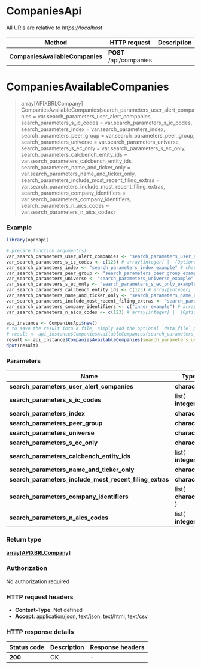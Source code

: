# CompaniesApi

All URIs are relative to *https://localhost*

Method | HTTP request | Description
------------- | ------------- | -------------
[**CompaniesAvailableCompanies**](CompaniesApi.md#CompaniesAvailableCompanies) | **POST** /api/companies | 


# **CompaniesAvailableCompanies**
> array[APIXBRLCompany] CompaniesAvailableCompanies(search_parameters_user_alert_companies = var.search_parameters_user_alert_companies, search_parameters_s_ic_codes = var.search_parameters_s_ic_codes, search_parameters_index = var.search_parameters_index, search_parameters_peer_group = var.search_parameters_peer_group, search_parameters_universe = var.search_parameters_universe, search_parameters_s_ec_only = var.search_parameters_s_ec_only, search_parameters_calcbench_entity_ids = var.search_parameters_calcbench_entity_ids, search_parameters_name_and_ticker_only = var.search_parameters_name_and_ticker_only, search_parameters_include_most_recent_filing_extras = var.search_parameters_include_most_recent_filing_extras, search_parameters_company_identifiers = var.search_parameters_company_identifiers, search_parameters_n_aics_codes = var.search_parameters_n_aics_codes)



### Example
```R
library(openapi)

# prepare function argument(s)
var_search_parameters_user_alert_companies <- "search_parameters_user_alert_companies_example" # character |  (Optional)
var_search_parameters_s_ic_codes <- c(123) # array[integer] |  (Optional)
var_search_parameters_index <- "search_parameters_index_example" # character |  (Optional)
var_search_parameters_peer_group <- "search_parameters_peer_group_example" # character |  (Optional)
var_search_parameters_universe <- "search_parameters_universe_example" # character |  (Optional)
var_search_parameters_s_ec_only <- "search_parameters_s_ec_only_example" # character |  (Optional)
var_search_parameters_calcbench_entity_ids <- c(123) # array[integer] |  (Optional)
var_search_parameters_name_and_ticker_only <- "search_parameters_name_and_ticker_only_example" # character |  (Optional)
var_search_parameters_include_most_recent_filing_extras <- "search_parameters_include_most_recent_filing_extras_example" # character |  (Optional)
var_search_parameters_company_identifiers <- c("inner_example") # array[character] |  (Optional)
var_search_parameters_n_aics_codes <- c(123) # array[integer] |  (Optional)

api_instance <- CompaniesApi$new()
# to save the result into a file, simply add the optional `data_file` parameter, e.g.
# result <- api_instance$CompaniesAvailableCompanies(search_parameters_user_alert_companies = var_search_parameters_user_alert_companies, search_parameters_s_ic_codes = var_search_parameters_s_ic_codes, search_parameters_index = var_search_parameters_index, search_parameters_peer_group = var_search_parameters_peer_group, search_parameters_universe = var_search_parameters_universe, search_parameters_s_ec_only = var_search_parameters_s_ec_only, search_parameters_calcbench_entity_ids = var_search_parameters_calcbench_entity_ids, search_parameters_name_and_ticker_only = var_search_parameters_name_and_ticker_only, search_parameters_include_most_recent_filing_extras = var_search_parameters_include_most_recent_filing_extras, search_parameters_company_identifiers = var_search_parameters_company_identifiers, search_parameters_n_aics_codes = var_search_parameters_n_aics_codesdata_file = "result.txt")
result <- api_instance$CompaniesAvailableCompanies(search_parameters_user_alert_companies = var_search_parameters_user_alert_companies, search_parameters_s_ic_codes = var_search_parameters_s_ic_codes, search_parameters_index = var_search_parameters_index, search_parameters_peer_group = var_search_parameters_peer_group, search_parameters_universe = var_search_parameters_universe, search_parameters_s_ec_only = var_search_parameters_s_ec_only, search_parameters_calcbench_entity_ids = var_search_parameters_calcbench_entity_ids, search_parameters_name_and_ticker_only = var_search_parameters_name_and_ticker_only, search_parameters_include_most_recent_filing_extras = var_search_parameters_include_most_recent_filing_extras, search_parameters_company_identifiers = var_search_parameters_company_identifiers, search_parameters_n_aics_codes = var_search_parameters_n_aics_codes)
dput(result)
```

### Parameters

Name | Type | Description  | Notes
------------- | ------------- | ------------- | -------------
 **search_parameters_user_alert_companies** | **character**|  | [optional] 
 **search_parameters_s_ic_codes** | list( **integer** )|  | [optional] 
 **search_parameters_index** | **character**|  | [optional] 
 **search_parameters_peer_group** | **character**|  | [optional] 
 **search_parameters_universe** | **character**|  | [optional] 
 **search_parameters_s_ec_only** | **character**|  | [optional] 
 **search_parameters_calcbench_entity_ids** | list( **integer** )|  | [optional] 
 **search_parameters_name_and_ticker_only** | **character**|  | [optional] 
 **search_parameters_include_most_recent_filing_extras** | **character**|  | [optional] 
 **search_parameters_company_identifiers** | list( **character** )|  | [optional] 
 **search_parameters_n_aics_codes** | list( **integer** )|  | [optional] 

### Return type

[**array[APIXBRLCompany]**](APIXBRLCompany.md)

### Authorization

No authorization required

### HTTP request headers

 - **Content-Type**: Not defined
 - **Accept**: application/json, text/json, text/html, text/csv

### HTTP response details
| Status code | Description | Response headers |
|-------------|-------------|------------------|
| **200** | OK |  -  |

